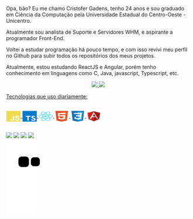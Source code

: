 Opa, bão? Eu me chamo Cristofer Gadens, tenho 24 anos e sou graduado em Ciência da Computação pela Universidade Estadual do Centro-Oeste - Unicentro. 

Atualmente sou analista de Suporte e Servidores WHM, e aspirante a programador Front-End.

Voltei a estudar programação há pouco tempo, e com isso revivi meu perfil no Github para subir todos os repositórios dos meus projetos. 

Atualmente, estou estudando ReactJS e Angular, porém tenho conhecimento em linguagens como C, Java, javascript, Typescript, etc.

<div align="center">
  <a href="https://github.com/cristofergadens">
  <img height="180em" src="https://github-readme-stats.vercel.app/api?username=cristofergadens&show_icons=true&theme=dracula&include_all_commits=true&count_private=true"/>
  <img height="180em" src="https://github-readme-stats.vercel.app/api/top-langs/?username=cristofergadens&layout=compact&langs_count=7&theme=dracula"/>
</div>
  <p>Tecnologias que uso diariamente:</p>
<div style="display: inline_block"><br>
  <img align="center" alt="Js" height="30" width="40" src="https://raw.githubusercontent.com/devicons/devicon/master/icons/javascript/javascript-plain.svg">
  <img align="center" alt="Ts" height="30" width="40" src="https://raw.githubusercontent.com/devicons/devicon/master/icons/typescript/typescript-plain.svg">
  <img align="center" alt="React" height="30" width="40" src="https://raw.githubusercontent.com/devicons/devicon/master/icons/react/react-original.svg">
  <img align="center" alt="HTML" height="30" width="40" src="https://raw.githubusercontent.com/devicons/devicon/master/icons/html5/html5-original.svg">
  <img align="center" alt="CSS" height="30" width="40" src="https://raw.githubusercontent.com/devicons/devicon/master/icons/css3/css3-original.svg">
  <img align="center" alt="AngularJS" height="30" width="40" src="https://raw.githubusercontent.com/devicons/devicon/master/icons/angularjs/angularjs-original.svg">
</div>
  
  ##
 
<div> 
  <a href="https://instagram.com/cristofer_gadens" target="_blank"><img src="https://img.shields.io/badge/-Instagram-%23E4405F?style=for-the-badge&logo=instagram&logoColor=white" target="_blank"></a>
  <a href = "mailto:lucasgadens@gmail.com"><img src="https://img.shields.io/badge/-Gmail-%23333?style=for-the-badge&logo=gmail&logoColor=white" target="_blank"></a>
<a href = "https://api.whatsapp.com/send?phone=5542999454922&text=Ol%c3%a1%2c+tudo+bem%3f+Vi+seu+perfil+no+github+e+gostaria+de+falar+com+voc%c3%aa."><img src="https://img.shields.io/badge/WhatsApp-25D366?style=for-the-badge&logo=whatsapp&logoColor=white"></a>
  <a href="https://www.linkedin.com/in/cristofer-gadens-026343233/" target="_blank"><img src="https://img.shields.io/badge/-LinkedIn-%230077B5?style=for-the-badge&logo=linkedin&logoColor=white" target="_blank"></a> 
  
 
  ![Snake animation](https://github.com/rafaballerini/rafaballerini/blob/output/github-contribution-grid-snake.svg)
 
</div>
